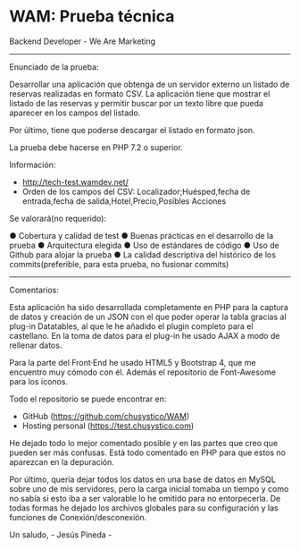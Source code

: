 # WAM: Prueba técnica
Backend Developer - We Are Marketing

-----------------------------------------------------------------------------------------------------------------

Enunciado de la prueba:

Desarrollar una aplicación que obtenga de un servidor externo un listado de reservas realizadas en
formato CSV. La aplicación tiene que mostrar el listado de las reservas y permitir buscar por un texto libre que
pueda aparecer en los campos del listado.

Por último, tiene que poderse descargar el listado en formato json.

La prueba debe hacerse en PHP 7.2 o superior.

Información:
- http://tech-test.wamdev.net/
- Orden de los campos del CSV: Localizador;Huésped,fecha de entrada,fecha de
salida,Hotel,Precio,Posibles Acciones

Se valorará(no requerido):

● Cobertura y calidad de test
● Buenas prácticas en el desarrollo de la prueba
● Arquitectura elegida
● Uso de estándares de código
● Uso de Github para alojar la prueba
● La calidad descriptiva del histórico de los commits(preferible, para esta prueba, no fusionar commits)

-----------------------------------------------------------------------------------------------------------------

Comentarios:

Esta aplicación ha sido desarrollada completamente en PHP para la captura de datos y creación de un 
JSON con el que poder operar la tabla gracias al plug-in Datatables, al que le he añadido el plugin 
completo para el castellano. En la toma de datos para el plug-in he usado AJAX a modo de rellenar datos.

Para la parte del Front·End he usado HTML5 y Bootstrap 4, que me encuentro muy cómodo con él. 
Además el repositorio de Font-Awesome para los iconos.

Todo el repositorio se puede encontrar en:
  - GitHub (https://github.com/chusystico/WAM)
  - Hosting personal (https://test.chusystico.com)

He dejado todo lo mejor comentado posible y en las partes que creo que pueden ser más confusas. Está 
todo comentado en PHP para que estos no aparezcan en la depuración.

Por último, quería dejar todos los datos en una base de datos en MySQL sobre uno de mis servidores, pero la 
carga inicial tomaba un tiempo y como no sabía si esto iba a ser valorable lo he omitido para no entorpecerla.
De todas formas he dejado los archivos globales para su configuración y las funciones de Conexión/desconexión.

Un saludo,
											- Jesús Pineda -